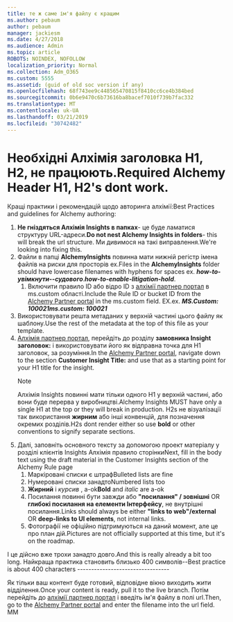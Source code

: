 ```yaml
---
title: те ж саме ім'я файлу є кращим
ms.author: pebaum
author: pebaum
manager: jackiesm
ms.date: 4/27/2018
ms.audience: Admin
ms.topic: article
ROBOTS: NOINDEX, NOFOLLOW
localization_priority: Normal
ms.collection: Adm_O365
ms.custom: 5555
ms.assetid: (guid of old soc version if any)
ms.openlocfilehash: 68f743ee9c448565470815f8410cc6ce4b384bed
ms.sourcegitcommit: 0b6e9470c6b73616ba8bacef7010f739b7fac332
ms.translationtype: MT
ms.contentlocale: uk-UA
ms.lasthandoff: 03/21/2019
ms.locfileid: "30742482"
---
```

# <a name="required-alchemy-header-h1-h2s-dont-work"></a><span data-ttu-id="63c12-102">Необхідні Алхімія заголовка H1, H2, не працюють.</span><span class="sxs-lookup"><span data-stu-id="63c12-102">Required Alchemy Header H1, H2's dont work.</span></span>
<span data-ttu-id="63c12-103">Кращі практики і рекомендацій щодо авторинга алхімії:</span><span class="sxs-lookup"><span data-stu-id="63c12-103">Best Practices and guidelines for Alchemy authoring:</span></span>

1. <span data-ttu-id="63c12-104">**Не гніздяться Алхімія Insights в папках**- це буде ламатися структуру URL-адреси.</span><span class="sxs-lookup"><span data-stu-id="63c12-104">**Do not nest Alchemy Insights in folders**- this will break the url structure.</span></span> <span data-ttu-id="63c12-105">Ми дивимося на такі виправлення.</span><span class="sxs-lookup"><span data-stu-id="63c12-105">We're looking into fixing this.</span></span>
1. <span data-ttu-id="63c12-106">Файли в папці **AlchemyInsights** повинна мати нижній регістр імена файлів на риски для просторів ex.</span><span class="sxs-lookup"><span data-stu-id="63c12-106">Files in the **AlchemyInsights** folder should have lowercase filenames with hyphens for spaces ex.</span></span> <span data-ttu-id="63c12-107">***how-to-увімкнути--судового***.</span><span class="sxs-lookup"><span data-stu-id="63c12-107">***how-to-enable-litigation-hold***.</span></span>
    1. <span data-ttu-id="63c12-108">Включити правило ID або відро ID з [алхімії партнер портал](https://alchemyportal.azurewebsites.net) в ms.custom області.</span><span class="sxs-lookup"><span data-stu-id="63c12-108">Include the Rule ID or bucket ID from the [Alchemy Partner portal](https://alchemyportal.azurewebsites.net) in the ms.custom field.</span></span> <span data-ttu-id="63c12-109">EX.</span><span class="sxs-lookup"><span data-stu-id="63c12-109">ex.</span></span> <span data-ttu-id="63c12-110">***MS.Custom: 100021***</span><span class="sxs-lookup"><span data-stu-id="63c12-110">***ms.custom: 100021***</span></span>
1. <span data-ttu-id="63c12-111">Використовувати решта метаданих у верхній частині цього файлу як шаблону.</span><span class="sxs-lookup"><span data-stu-id="63c12-111">Use the rest of the metadata at the top of this file as your template.</span></span>
1. <span data-ttu-id="63c12-112">[Алхімія партнер портал](https://alchemyportal.azurewebsites.net), перейдіть до розділу **замовника Insight заголовок:** і використовувати його як відправна точка для H1 заголовок, за розуміння.</span><span class="sxs-lookup"><span data-stu-id="63c12-112">In the [Alchemy Partner portal](https://alchemyportal.azurewebsites.net), navigate down to the section **Customer Insight Title:** and use that as a starting point for your H1 title for the insight.</span></span> 
    > [!NOTE]
    > <span data-ttu-id="63c12-113">Алхімія Insights повинні мати тільки одного H1 у верхній частині, або вони буде перерва у виробництві.</span><span class="sxs-lookup"><span data-stu-id="63c12-113">Alchemy Insights MUST have only a single H1 at the top or they will break in production.</span></span> <span data-ttu-id="63c12-114">H2s не візуалізації так використання **жирним** або інші конвенцій, для позначення окремих розділів.</span><span class="sxs-lookup"><span data-stu-id="63c12-114">H2s dont render either so use **bold** or other conventions to signify separate sections.</span></span>
1. <span data-ttu-id="63c12-115">Далі, заповніть основного тексту за допомогою проект матеріалу у розділі клієнтів Insights Алхімія правило сторінки</span><span class="sxs-lookup"><span data-stu-id="63c12-115">Next, fill in the body text using the draft material in the Customer Insights section of the Alchemy Rule page</span></span>
    1. <span data-ttu-id="63c12-116">Маркіровані списки є штраф</span><span class="sxs-lookup"><span data-stu-id="63c12-116">Bulleted lists are fine</span></span>
    1. <span data-ttu-id="63c12-117">Нумеровані списки занадто</span><span class="sxs-lookup"><span data-stu-id="63c12-117">Numbered lists too</span></span>
    1. <span data-ttu-id="63c12-118">**Жирний** і *курсив* , a-ok</span><span class="sxs-lookup"><span data-stu-id="63c12-118">**Bold** and *italic* are a-ok</span></span>
    1. <span data-ttu-id="63c12-119">Посилання повинні бути завжди або **"посилання" / зовнішні** OR **глибокі посилання на елементи Інтерфейсу**, не внутрішні посилання.</span><span class="sxs-lookup"><span data-stu-id="63c12-119">Links should always be either **"links to web"/external** OR **deep-links to UI elements**, not internal links.</span></span>
    1. <span data-ttu-id="63c12-120">Фотографії не офіційно підтримуються на даний момент, але це про план дій.</span><span class="sxs-lookup"><span data-stu-id="63c12-120">Pictures are not officially supported at this time, but it's on the roadmap.</span></span>

<span data-ttu-id="63c12-121">І це дійсно вже трохи занадто довго.</span><span class="sxs-lookup"><span data-stu-id="63c12-121">And this is really already a bit too long.</span></span> <span data-ttu-id="63c12-122">Найкраща практика становить близько 400 символів--</span><span class="sxs-lookup"><span data-stu-id="63c12-122">Best practice is about 400 characters ---------------------------------</span></span>

<span data-ttu-id="63c12-123">Як тільки ваш контент буде готовий, відповідне вікно виходить жити відділення.</span><span class="sxs-lookup"><span data-stu-id="63c12-123">Once your content is ready, pull it to the live branch.</span></span> <span data-ttu-id="63c12-124">Потім перейдіть до [алхімії партнер портал](https://alchemyportal.azurewebsites.net) і введіть ім'я файлу в полі url.</span><span class="sxs-lookup"><span data-stu-id="63c12-124">Then, go to the [Alchemy Partner portal](https://alchemyportal.azurewebsites.net) and enter the filename into the url field.</span></span> <span data-ttu-id="63c12-125">М</span><span class="sxs-lookup"><span data-stu-id="63c12-125">M</span></span>